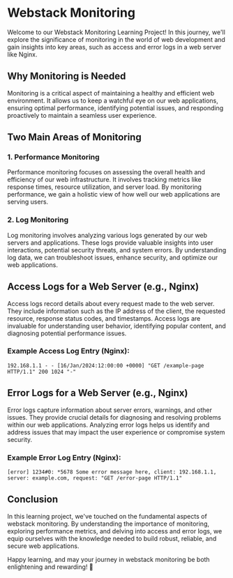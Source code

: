 # Webstack Monitoring

Welcome to our Webstack Monitoring Learning Project! In this journey, we'll explore the significance of monitoring in the world of web development and gain insights into key areas, such as access and error logs in a web server like Nginx.

## Why Monitoring is Needed

Monitoring is a critical aspect of maintaining a healthy and efficient web environment. It allows us to keep a watchful eye on our web applications, ensuring optimal performance, identifying potential issues, and responding proactively to maintain a seamless user experience.

## Two Main Areas of Monitoring

### 1. Performance Monitoring

Performance monitoring focuses on assessing the overall health and efficiency of our web infrastructure. It involves tracking metrics like response times, resource utilization, and server load. By monitoring performance, we gain a holistic view of how well our web applications are serving users.

### 2. Log Monitoring

Log monitoring involves analyzing various logs generated by our web servers and applications. These logs provide valuable insights into user interactions, potential security threats, and system errors. By understanding log data, we can troubleshoot issues, enhance security, and optimize our web applications.

## Access Logs for a Web Server (e.g., Nginx)

Access logs record details about every request made to the web server. They include information such as the IP address of the client, the requested resource, response status codes, and timestamps. Access logs are invaluable for understanding user behavior, identifying popular content, and diagnosing potential performance issues.

### Example Access Log Entry (Nginx):
```plaintext
192.168.1.1 - - [16/Jan/2024:12:00:00 +0000] "GET /example-page HTTP/1.1" 200 1024 "-"
```

## Error Logs for a Web Server (e.g., Nginx)

Error logs capture information about server errors, warnings, and other issues. They provide crucial details for diagnosing and resolving problems within our web applications. Analyzing error logs helps us identify and address issues that may impact the user experience or compromise system security.

### Example Error Log Entry (Nginx):
```plaintext
[error] 1234#0: *5678 Some error message here, client: 192.168.1.1, server: example.com, request: "GET /error-page HTTP/1.1"
```

## Conclusion

In this learning project, we've touched on the fundamental aspects of webstack monitoring. By understanding the importance of monitoring, exploring performance metrics, and delving into access and error logs, we equip ourselves with the knowledge needed to build robust, reliable, and secure web applications.

Happy learning, and may your journey in webstack monitoring be both enlightening and rewarding! 🚀

